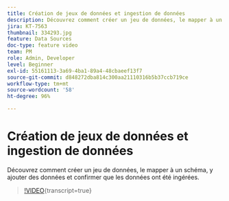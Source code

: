```yaml
---
title: Création de jeux de données et ingestion de données
description: Découvrez comment créer un jeu de données, le mapper à un schéma, y ajouter des données et confirmer que les données ont été ingérées.
jira: KT-7563
thumbnail: 334293.jpg
feature: Data Sources
doc-type: feature video
team: PM
role: Admin, Developer
level: Beginner
exl-id: 55161113-3a69-4ba1-89a4-48cbaeef13f7
source-git-commit: d848272dba814c300aa21110316b5b37ccb719ce
workflow-type: tm+mt
source-wordcount: '58'
ht-degree: 96%

---
```


# Création de jeux de données et ingestion de données

Découvrez comment créer un jeu de données, le mapper à un schéma, y ajouter des données et confirmer que les données ont été ingérées.

>[!VIDEO](https://video.tv.adobe.com/v/334293?quality=12&learn=on){transcript=true}
